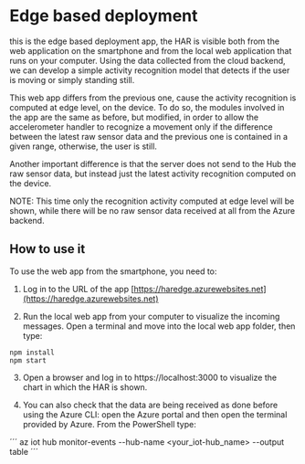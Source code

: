 # Edge based deployment

this is the edge based deployment app, the HAR is visible both from the web application on the smartphone and from the local web application that runs on your computer. Using the data collected from the cloud backend, we can develop a simple activity recognition model that detects if the user is moving or simply standing still.

This web app differs from the previous one, cause the activity recognition is computed at edge level, on the device. To do so, the modules involved in the app are the same as before, but modified, in order to allow the accelerometer handler to recognize a movement only if the difference between the latest raw sensor data and the previous one is contained in a given range, otherwise, the user is still.

Another important difference is that the server does not send to the Hub the raw sensor data, but instead just the latest activity recognition computed on the device.

NOTE: This time only the recognition activity computed at edge level will be shown, while there will be no raw sensor data received at all from the Azure backend. 

## How to use it

To use the web app from the smartphone, you need to: 

1. Log in to the URL of the app [https://haredge.azurewebsites.net](https://haredge.azurewebsites.net)

2. Run the local web app from your computer to visualize the incoming messages. Open a terminal and move into the local web app folder, then type:

```
npm install
npm start
```

3. Open a browser and log in to https://localhost:3000 to visualize the chart in which the HAR is shown.

4. You can also check that the data are being received as done before using the Azure CLI: open the Azure portal and then open the terminal provided by Azure. From the PowerShell type:

´´´
az iot hub monitor-events --hub-name <your_iot-hub_name> --output table
´´´
